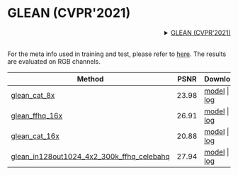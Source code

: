 # GLEAN (CVPR'2021)

<!-- [ALGORITHM] -->
<details>
<summary align="right"><a href="https://arxiv.org/abs/2012.00739">GLEAN (CVPR'2021)</a></summary>

```bibtex
@InProceedings{chan2021glean,
  author = {Chan, Kelvin CK and Wang, Xintao and Xu, Xiangyu and Gu, Jinwei and Loy, Chen Change},
  title = {GLEAN: Generative Latent Bank for Large-Factor Image Super-Resolution},
  booktitle = {Proceedings of the IEEE conference on computer vision and pattern recognition},
  year = {2021}
}
```

</details>

<br/>

For the meta info used in training and test, please refer to [here](https://github.com/ckkelvinchan/GLEAN). The results are evaluated on RGB channels.

| Method                                                                                                             | PSNR  | Download                                                                                                                                                                                                                                                                |
|--------------------------------------------------------------------------------------------------------------------|-------|-------------------------------------------------------------------------------------------------------------------------------------------------------------------------------------------------------------------------------------------------------------------------|
| [glean_cat_8x](/configs/restorers/glean/glean_cat_8x.py)                                                           | 23.98 | [model](https://download.openmmlab.com/mmediting/restorers/glean/glean_cat_8x_20210614-d3ac8683.pth) \| [log](https://download.openmmlab.com/mmediting/restorers/glean/glean_cat_8x_20210614_145540.log.json)                                                           |
| [glean_ffhq_16x](/configs/restorers/glean/glean_ffhq_16x.py)                                                       | 26.91 | [model](https://download.openmmlab.com/mmediting/restorers/glean/glean_ffhq_16x_20210527-61a3afad.pth) \| [log](https://download.openmmlab.com/mmediting/restorers/glean/glean_ffhq_16x_20210527_194536.log.json)                                                       |
| [glean_cat_16x](/configs/restorers/glean/glean_cat_16x.py)                                                         | 20.88 | [model](https://download.openmmlab.com/mmediting/restorers/glean/glean_cat_16x_20210527-68912543.pth) \| [log](https://download.openmmlab.com/mmediting/restorers/glean/glean_cat_16x_20210527_103708.log.json)                                                         |
| [glean_in128out1024_4x2_300k_ffhq_celebahq](/configs/restorers/glean/glean_in128out1024_4x2_300k_ffhq_celebahq.py) | 27.94 | [model](https://download.openmmlab.com/mmediting/restorers/glean/glean_in128out1024_4x2_300k_ffhq_celebahq_20210812-acbcb04f.pth) \| [log](https://download.openmmlab.com/mmediting/restorers/glean/glean_in128out1024_4x2_300k_ffhq_celebahq_20210812_100549.log.json) |
